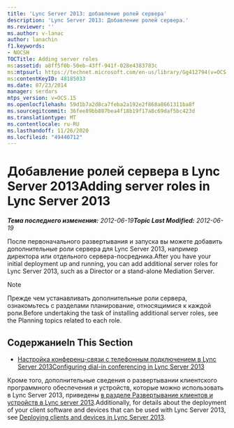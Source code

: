 ```yaml
---
title: 'Lync Server 2013: добавление ролей сервера'
description: 'Lync Server 2013: Добавление ролей сервера.'
ms.reviewer: ''
ms.author: v-lanac
author: lanachin
f1.keywords:
- NOCSH
TOCTitle: Adding server roles
ms:assetid: a8ff5f0b-50eb-43ff-941f-028e4383783c
ms:mtpsurl: https://technet.microsoft.com/en-us/library/Gg412794(v=OCS.15)
ms:contentKeyID: 48185033
ms.date: 07/23/2014
manager: serdars
mtps_version: v=OCS.15
ms.openlocfilehash: 59d1b7a2d8ca7feba2a192e2f868a8661311ba8f
ms.sourcegitcommit: 36fee89bb887bea4f18b19f17a8c69daf5bc423d
ms.translationtype: MT
ms.contentlocale: ru-RU
ms.lasthandoff: 11/26/2020
ms.locfileid: "49440712"
---
```

# <a name="adding-server-roles-in-lync-server-2013"></a><span data-ttu-id="4e4c8-103">Добавление ролей сервера в Lync Server 2013</span><span class="sxs-lookup"><span data-stu-id="4e4c8-103">Adding server roles in Lync Server 2013</span></span>

<div data-xmlns="http://www.w3.org/1999/xhtml">

<div class="topic" data-xmlns="http://www.w3.org/1999/xhtml" data-msxsl="urn:schemas-microsoft-com:xslt" data-cs="https://msdn.microsoft.com/">

<div data-asp="https://msdn2.microsoft.com/asp">



</div>

<div id="mainSection">

<div id="mainBody"><span data-ttu-id="4e4c8-104">

<span> </span></span><span class="sxs-lookup"><span data-stu-id="4e4c8-104">

<span> </span></span></span>

<span data-ttu-id="4e4c8-105">_**Тема последнего изменения:** 2012-06-19_</span><span class="sxs-lookup"><span data-stu-id="4e4c8-105">_**Topic Last Modified:** 2012-06-19_</span></span>

<span data-ttu-id="4e4c8-106">После первоначального развертывания и запуска вы можете добавить дополнительные роли сервера для Lync Server 2013, например директора или отдельного сервера-посредника.</span><span class="sxs-lookup"><span data-stu-id="4e4c8-106">After you have your initial deployment up and running, you can add additional server roles for Lync Server 2013, such as a Director or a stand-alone Mediation Server.</span></span>

<div>


> [!NOTE]  
> <span data-ttu-id="4e4c8-107">Прежде чем устанавливать дополнительные роли сервера, ознакомьтесь с разделами планирование, относящимися к каждой роли.</span><span class="sxs-lookup"><span data-stu-id="4e4c8-107">Before undertaking the task of installing additional server roles, see the Planning topics related to each role.</span></span>



</div>

<div>

## <a name="in-this-section"></a><span data-ttu-id="4e4c8-108">Содержание</span><span class="sxs-lookup"><span data-stu-id="4e4c8-108">In This Section</span></span>

  - [<span data-ttu-id="4e4c8-109">Настройка конференц-связи с телефонным подключением в Lync Server 2013</span><span class="sxs-lookup"><span data-stu-id="4e4c8-109">Configuring dial-in conferencing in Lync Server 2013</span></span>](lync-server-2013-configuring-dial-in-conferencing.md)

<span data-ttu-id="4e4c8-110">Кроме того, дополнительные сведения о развертывании клиентского программного обеспечения и устройств, которые можно использовать в Lync Server 2013, приведены [в разделе Развертывание клиентов и устройств в Lync server 2013](lync-server-2013-deploying-clients-and-devices.md).</span><span class="sxs-lookup"><span data-stu-id="4e4c8-110">Additionally, for details about the deployment of your client software and devices that can be used with Lync Server 2013, see [Deploying clients and devices in Lync Server 2013](lync-server-2013-deploying-clients-and-devices.md).</span></span>

<span data-ttu-id="4e4c8-111"></div>

</div>

<span> </span>

</div>

</div>

</span><span class="sxs-lookup"><span data-stu-id="4e4c8-111"></div>

</div>

<span> </span>

</div>

</div>

</span></span></div>

